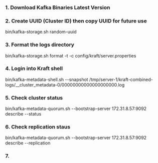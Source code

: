 ### 1. Download Kafka Binaries Latest Version
### 2. Create UUID (Cluster ID) then copy UUID for future use
bin/kafka-storage.sh random-uuid
### 3. Format the logs directory
bin/kafka-storage.sh format -t <enter uuid here> -c config/kraft/server.properties
### 4. Login into Kraft shell
bin/kafka-metadata-shell.sh --snapshot /tmp/server-1/kraft-combined-logs/__cluster_metadata-0/00000000000000000000.log
### 5. Check cluster status
bin/kafka-metadata-quorum.sh --bootstrap-server 172.31.8.57:9092 describe --status
### 6. Check replication staus
bin/kafka-metadata-quorum.sh --bootstrap-server 172.31.8.57:9092 describe --replication
### 7. 
